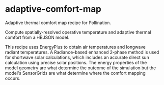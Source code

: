 # adaptive-comfort-map

Adaptive thermal comfort map recipe for Pollination.

Compute spatially-resolved operative temperature and adaptive thermal comfort from
a HBJSON model.

This recipe uses EnergyPlus to obtain air temperatures and longwave radiant temperatures.
A Radiance-based enhanced 2-phase method is used for shortwave solar calculations,
which includes an accurate direct sun calculation using precise solar positions. The
energy properties of the model geometry are what determine the outcome of the
simulation but the model's SensorGrids are what determine where the comfort
mapping occurs.
